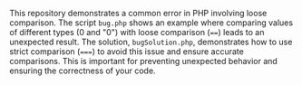 This repository demonstrates a common error in PHP involving loose comparison. The script `bug.php` shows an example where comparing values of different types (0 and "0") with loose comparison (`==`) leads to an unexpected result.  The solution, `bugSolution.php`, demonstrates how to use strict comparison (`===`) to avoid this issue and ensure accurate comparisons.  This is important for preventing unexpected behavior and ensuring the correctness of your code.